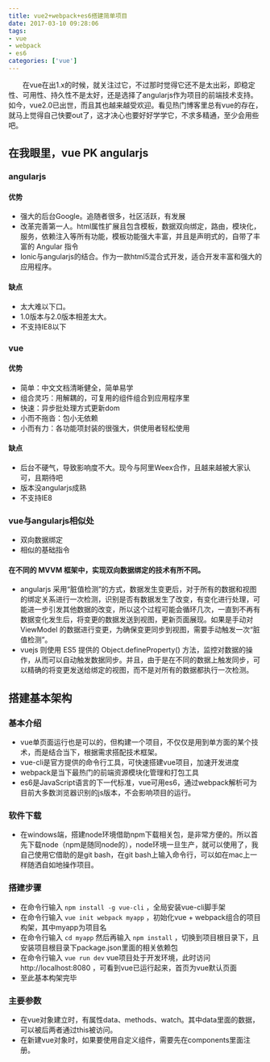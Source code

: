 ```yaml
---
title: vue2+webpack+es6搭建简单项目
date: 2017-03-10 09:28:06
tags:  
- vue
- webpack
- es6
categories: ['vue']
---
```

&emsp;&emsp;在vue在出1.x的时候，就关注过它，不过那时觉得它还不是太出彩，即稳定性、可用性、持久性不是太好，还是选择了angularjs作为项目的前端技术支持。如今，vue2.0已出世，而且其也越来越受欢迎。看见热门博客里总有vue的存在，就马上觉得自己快要out了，这才决心也要好好学学它，不求多精通，至少会用些吧。
## 在我眼里，vue PK angularjs
<!-- more -->

### angularjs
#### 优势
- 强大的后台Google。追随者很多，社区活跃，有发展
- 改革完善第一人。html属性扩展且包含模板，数据双向绑定，路由，模块化，服务，依赖注入等所有功能，模板功能强大丰富，并且是声明式的，自带了丰富的 Angular 指令
- Ionic与angularjs的结合。作为一款html5混合式开发，适合开发丰富和强大的应用程序。

#### 缺点
-	太大难以下口。
-	1.0版本与2.0版本相差太大。
-	不支持IE8以下

### vue
#### 优势
-	简单：中文文档清晰健全，简单易学
-	组合灵巧：用解耦的，可复用的组件组合到应用程序里
-	快速：异步批处理方式更新dom
-	小而不拖沓：包小无依赖
-	小而有力：各功能项封装的很强大，供使用者轻松使用

#### 缺点
-	后台不硬气，导致影响度不大。现今与阿里Weex合作，且越来越被大家认可，且期待吧
-	版本没angularjs成熟
-	不支持IE8

### vue与angularjs相似处
- 双向数据绑定
- 相似的基础指令
#### 在不同的 MVVM 框架中，实现双向数据绑定的技术有所不同。
- angularjs 采用“脏值检测”的方式，数据发生变更后，对于所有的数据和视图的绑定关系进行一次检测，识别是否有数据发生了改变，有变化进行处理，可能进一步引发其他数据的改变，所以这个过程可能会循环几次，一直到不再有数据变化发生后，将变更的数据发送到视图，更新页面展现。如果是手动对 ViewModel 的数据进行变更，为确保变更同步到视图，需要手动触发一次“脏值检测”。
- vuejs 则使用 ES5 提供的 Object.defineProperty() 方法，监控对数据的操作，从而可以自动触发数据同步。并且，由于是在不同的数据上触发同步，可以精确的将变更发送给绑定的视图，而不是对所有的数据都执行一次检测。

## 搭建基本架构
### 基本介绍
- vue单页面运行也是可以的，但构建一个项目，不仅仅是用到单方面的某个技术，而是结合当下，根据需求搭配技术框架。
- vue-cli是官方提供的命令行工具，可快速搭建vue项目，加速开发进度
- webpack是当下最热门的前端资源模块化管理和打包工具
- es6是JavaScript语言的下一代标准，vue可用es6，通过webpack解析可为目前大多数浏览器识别的js版本，不会影响项目的运行。

### 软件下载
- 在windows端，搭建node环境借助npm下载相关包，是非常方便的。所以首先下载node（npm是随同node的），node环境一旦生产，就可以使用了，我自己使用它借助的是git bash，在git bash上输入命令行，可以如在mac上一样随洒自如地操作项目。

### 搭建步骤
- 在命令行输入 `npm install -g vue-cli` ，全局安装vue-cli脚手架
- 在命令行输入 `vue init webpack myapp` ，初始化vue + webpack组合的项目构架，其中myapp为项目名
- 在命令行输入 `cd myapp` 然后再输入 `npm install` ，切换到项目根目录下，且安装项目根目录下package.json里面的相关依赖包
- 在命令行输入 `vue run dev` vue项目处于开发环境，此时访问http://localhost:8080 ，可看到vue已运行起来，首页为vue默认页面
- 至此基本构架完毕

### 主要参数
- 在vue对象建立时，有属性data、methods、watch。其中data里面的数据，可以被后两者通过this被访问。
- 在新建vue对象时，如果要使用自定义组件，需要先在components里面注册。